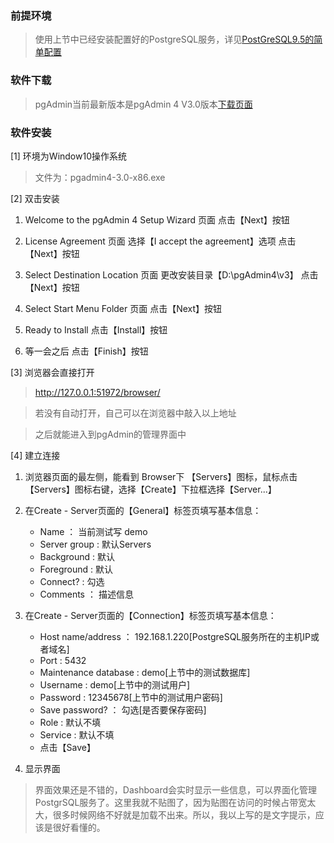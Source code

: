 ### 前提环境

> 使用上节中已经安装配置好的PostgreSQL服务，详见[PostGreSQL9.5的简单配置](http://note.youdao.com/)

### 软件下载

> pgAdmin当前最新版本是pgAdmin 4 V3.0版本[下载页面](https://www.pgadmin.org/download/pgadmin-4-windows/)

### 软件安装

[1] 环境为Window10操作系统

> 文件为：pgadmin4-3.0-x86.exe

[2] 双击安装

1. Welcome to the pgAdmin 4 Setup Wizard 页面 点击【Next】按钮

2. License Agreement 页面 选择【I accept the agreement】选项 点击【Next】按钮

3. Select Destination Location 页面 更改安装目录【D:\pgAdmin4\v3】 点击【Next】按钮

4. Select Start Menu Folder 页面 点击【Next】按钮

5. Ready to Install 点击【Install】按钮

6. 等一会之后 点击【Finish】按钮

[3] 浏览器会直接打开

> http://127.0.0.1:51972/browser/

> 若没有自动打开，自己可以在浏览器中敲入以上地址

> 之后就能进入到pgAdmin的管理界面中

[4] 建立连接

1. 浏览器页面的最左侧，能看到 Browser下 【Servers】图标，鼠标点击【Servers】图标右键，选择【Create】下拉框选择【Server...】

2. 在Create - Server页面的【General】标签页填写基本信息：
     - Name ：          当前测试写 demo
     - Server group :   默认Servers
     - Background :     默认
     - Foreground :     默认
     - Connect? :       勾选
     - Comments ：      描述信息

3. 在Create - Server页面的【Connection】标签页填写基本信息：
     - Host name/address ：      192.168.1.220[PostgreSQL服务所在的主机IP或者域名]
     - Port :                    5432
     - Maintenance database :    demo[上节中的测试数据库]
     - Username :                demo[上节中的测试用户]
     - Password :                12345678[上节中的测试用户密码]
     - Save password? ：         勾选[是否要保存密码]
     - Role :                    默认不填
     - Service :                 默认不填
     - 点击【Save】
4. 显示界面

> 界面效果还是不错的，Dashboard会实时显示一些信息，可以界面化管理PostgrSQL服务了。这里我就不贴图了，因为贴图在访问的时候占带宽太大，很多时候网络不好就是加载不出来。所以，我以上写的是文字提示，应该是很好看懂的。
